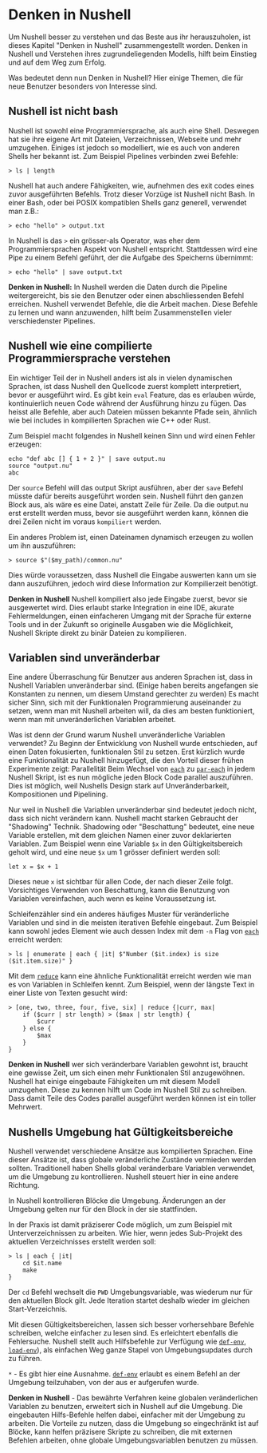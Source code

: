 # Denken in Nushell

Um Nushell besser zu verstehen und das Beste aus ihr herauszuholen, ist dieses Kapitel "Denken in Nushell" zusammengestellt worden.
Denken in Nushell und Verstehen ihres zugrundeliegenden Modells, hilft beim Einstieg und auf dem Weg zum Erfolg.

Was bedeutet denn nun Denken in Nushell? Hier einige Themen, die für neue Benutzer besonders von Interesse sind.

## Nushell ist nicht bash

Nushell ist sowohl eine Programmiersprache, als auch eine Shell. Deswegen hat sie ihre eigene Art mit Dateien, Verzeichnissen, Webseite und mehr umzugehen.
Einiges ist jedoch so modelliert, wie es auch von anderen Shells her bekannt ist. Zum Beispiel Pipelines verbinden zwei Befehle:

```
> ls | length
```

Nushell hat auch andere Fähigkeiten, wie, aufnehmen des exit codes eines zuvor ausgeführten Befehls.
Trotz dieser Vorzüge ist Nushell nicht Bash. In einer Bash, oder bei POSIX kompatiblen Shells ganz generell, verwendet man z.B.:

```
> echo "hello" > output.txt
```

In Nushell is das `>` ein grösser-als Operator, was eher dem Programmiersprachen Aspekt von Nushell entspricht.
Stattdessen wird eine Pipe zu einem Befehl geführt, der die Aufgabe des Speicherns übernimmt:

```
> echo "hello" | save output.txt
```

**Denken in Nushell:** In Nushell werden die Daten durch die Pipeline weitergereicht, bis sie den Benutzer oder einen abschliessenden Befehl erreichen.
Nushell verwendet Befehle, die die Arbeit machen. Diese Befehle zu lernen und wann anzuwenden, hilft beim Zusammenstellen vieler verschiedenster Pipelines.

## Nushell wie eine compilierte Programmiersprache verstehen

Ein wichtiger Teil der in Nushell anders ist als in vielen dynamischen Sprachen, ist dass Nushell den Quellcode zuerst komplett interpretiert,
bevor er ausgeführt wird. Es gibt kein `eval` Feature, das es erlauben würde, kontinuierlich neuen Code während der Ausführung hinzu zu fügen.
Das heisst alle Befehle, aber auch Dateien müssen bekannte Pfade sein, ähnlich wie bei includes in kompilierten Sprachen wie C++ oder Rust.

Zum Beispiel macht folgendes in Nushell keinen Sinn und wird einen Fehler erzeugen:

```
echo "def abc [] { 1 + 2 }" | save output.nu
source "output.nu"
abc
```

Der `source` Befehl will das output Skript ausführen, aber der `save` Befehl müsste dafür bereits ausgeführt worden sein.
Nushell führt den ganzen Block aus, als wäre es eine Datei, anstatt Zeile für Zeile. Da die output.nu erst erstellt werden muss,
bevor sie ausgeführt werden kann, können die drei Zeilen nicht im voraus `kompiliert` werden.

Ein anderes Problem ist, einen Dateinamen dynamisch erzeugen zu wollen um ihn auszuführen:

```
> source $"($my_path)/common.nu"
```

Dies würde voraussetzen, dass Nushell die Eingabe auswerten kann um sie dann auszuführen, jedoch wird diese Information zur Kompilierzeit benötigt.

**Denken in Nushell** Nushell kompiliert also jede Eingabe zuerst, bevor sie ausgewertet wird.
Dies erlaubt starke Integration in eine IDE, akurate Fehlermeldungen, einen einfacheren Umgang mit der Sprache für externe Tools
und in der Zukunft so originelle Ausgaben wie die Möglichkeit, Nushell Skripte direkt zu binär Dateien zu kompilieren.

## Variablen sind unveränderbar

Eine andere Überraschung für Benutzer aus anderen Sprachen ist, dass in Nushell Variablen unveränderbar sind.
(Einige haben bereits angefangen sie Konstanten zu nennen, um diesem Umstand gerechter zu werden)
Es macht sicher Sinn, sich mit der Funktionalen Programmierung auseinander zu setzen, wenn man mit Nushell arbeiten will,
da dies am besten funktioniert, wenn man mit unveränderlichen Variablen arbeitet.

Was ist denn der Grund warum Nushell unveränderliche Variablen verwendet? Zu Beginn der Entwicklung von Nushell wurde entschieden, auf einen Daten fokusierten,
funktionalen Stil zu setzen. Erst kürzlich wurde eine Funktionalität zu Nushell hinzugefügt, die den Vorteil dieser frühen Experimente zeigt: Parallelität
Beim Wechsel von [`each`](/book/commands/each.md) zu [`par-each`](/book/commands/par-each.md) in jedem Nushell Skript, ist es nun mögliche jeden Block Code parallel auszuführen.
Dies ist möglich, weil Nushells Design stark auf Unveränderbarkeit, Kompositionen und Pipelining.

Nur weil in Nushell die Variablen unveränderbar sind bedeutet jedoch nicht, dass sich nicht verändern kann. Nushell macht starken Gebraucht der "Shadowing" Technik.
Shadowing oder "Beschattung" bedeutet, eine neue Variable erstellen, mit dem gleichen Namen einer zuvor deklarierten Variablen.
Zum Beispiel wenn eine Variable `$x` in den Gültigkeitsbereich geholt wird, und eine neue `$x` um 1 grösser definiert werden soll:

```
let x = $x + 1
```

Dieses neue `x` ist sichtbar für allen Code, der nach dieser Zeile folgt. Vorsichtiges Verwenden von Beschattung, kann die Benutzung von Variablen vereinfachen,
auch wenn es keine Voraussetzung ist.

Schleifenzähler sind ein anderes häufiges Muster für veränderliche Variablen und sind in die meisten iterativen Befehle eingebaut.
Zum Beispiel kann sowohl jedes Element wie auch dessen Index mit dem `-n` Flag von [`each`](/book/commands/each.md) erreicht werden:

```
> ls | enumerate | each { |it| $"Number ($it.index) is size ($it.item.size)" }
```

Mit dem [`reduce`](/book/commands/reduce.md) kann eine ähnliche Funktionalität erreicht werden wie man es von Variablen in Schleifen kennt.
Zum Beispiel, wenn der längste Text in einer Liste von Texten gesucht wird:

```
> [one, two, three, four, five, six] | reduce {|curr, max|
    if ($curr | str length) > ($max | str length) {
        $curr
    } else {
        $max
    }
}
```

**Denken in Nushell** wer sich veränderbare Variablen gewohnt ist, braucht eine gewisse Zeit, um sich einen mehr Funktionalen Stil anzugewöhnen.
Nushell hat einige eingebaute Fähigkeiten um mit diesem Modell umzugehen. Diese zu kennen hilft um Code im Nushell Stil zu schreiben.
Dass damit Teile des Codes parallel ausgeführt werden können ist ein toller Mehrwert.

## Nushells Umgebung hat Gültigkeitsbereiche

Nushell verwendet verschiedene Ansätze aus kompilierten Sprachen. Eine dieser Ansätze ist, dass globale veränderliche Zustände vermieden werden sollten.
Traditionell haben Shells global veränderbare Variablen verwendet, um die Umgebung zu kontrollieren. Nushell steuert hier in eine andere Richtung.

In Nushell kontrollieren Blöcke die Umgebung. Änderungen an der Umgebung gelten nur für den Block in der sie stattfinden.

In der Praxis ist damit präziserer Code möglich, um zum Beispiel mit Unterverzeichnissen zu arbeiten. Wie hier, wenn jedes Sub-Projekt des aktuellen Verzeichnisses
erstellt werden soll:

```
> ls | each { |it|
    cd $it.name
    make
}
```

Der `cd` Befehl wechselt die `PWD` Umgebungsvariable, was wiederum nur für den aktuellen Block gilt.
Jede Iteration startet deshalb wieder im gleichen Start-Verzeichnis.

Mit diesen Gültigkeitsbereichen, lassen sich besser vorhersehbare Befehle schreiben, welche einfacher zu lesen sind. Es erleichtert ebenfalls die Fehlersuche.
Nushell stellt auch Hilfsbefehle zur Verfügung wie [`def-env`](/book/commands/def-env.md), [`load-env`](/book/commands/load-env.md)), als einfachen Weg ganze Stapel von Umgebungsupdates durch zu führen.

`*` - Es gibt hier eine Ausnahme. [`def-env`](/book/commands/def-env.md) erlaubt es einem Befehl an der Umgebung teilzuhaben, von der aus er aufgerufen wurde.

**Denken in Nushell** - Das bewährte Verfahren keine globalen veränderlichen Variablen zu benutzen, erweitert sich in Nushell auf die Umgebung.
Die eingebauten Hilfs-Befehle helfen dabei, einfacher mit der Umgebung zu arbeiten.
Die Vorteile zu nutzen, dass die Umgebung so eingechränkt ist auf Blöcke, kann helfen präzisere Skripte zu schreiben, die mit externen Befehlen arbeiten,
ohne globale Umgebungsvariablen benutzen zu müssen.
